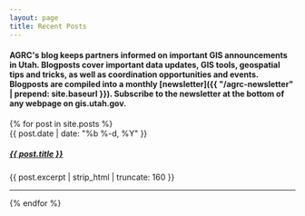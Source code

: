 ```yaml
---
layout: page
title: Recent Posts
---
```


#### AGRC's blog keeps partners informed on important GIS announcements in Utah. Blogposts cover important data updates, GIS tools, geospatial tips and tricks, as well as coordination opportunities and events. Blogposts are compiled into a monthly [newsletter]({{ "/agrc-newsletter" | prepend: site.baseurl }}). Subscribe to the newsletter at the bottom of any webpage on gis.utah.gov. 

<div class="grid">
{% for post in site.posts %}
  <div class="grid__col grid__col--1-of-3">
  <span class="post-meta">{{ post.date | date: "%b %-d, %Y" }}</span>
  <h5>
    <a class="post-link" href="{{ post.url | prepend: site.baseurl }}">{{ post.title }}</a>
  </h5>
  <p>{{ post.excerpt | strip_html | truncate: 160 }}</p>
  <hr class="hr-separate"/>
  </div>
 {% endfor %}
</div>
